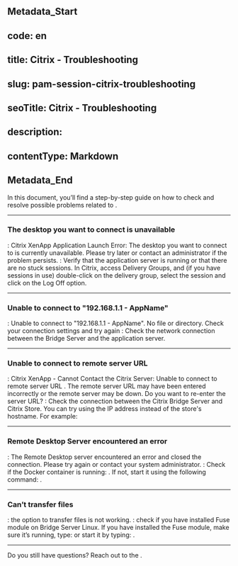 ## Metadata_Start 
## code: en
## title: Citrix - Troubleshooting 
## slug: pam-session-citrix-troubleshooting 
## seoTitle: Citrix - Troubleshooting 
## description:  
## contentType: Markdown 
## Metadata_End
In this document, you’ll find a step-by-step guide on how to check and resolve possible problems related to .

---
### The desktop you want to connect is unavailable

: Citrix XenApp Application Launch Error: The desktop you want to connect to is currently unavailable. Please try later or contact an administrator if the problem persists.
: Verify that the application server is running or that there are no stuck sessions. In Citrix, access Delivery Groups, and (if you have sessions in use) double-click on the delivery group, select the session and click on the Log Off option.

---
### Unable to connect to "192.168.1.1 - AppName"

: Unable to connect to "192.168.1.1 - AppName". No file or directory. Check your connection settings and try again
: Check the network connection between the Bridge Server and the application server.

---
### Unable to connect to remote server URL

: Citrix XenApp - Cannot Contact the Citrix Server: Unable to connect to remote server URL . The remote server URL may have been entered incorrectly or the remote server may be down. Do you want to re-enter the server URL?
: Check the connection between the Citrix Bridge Server and Citrix Store. You can try using the IP address instead of the store's hostname. For example: 

---
### Remote Desktop Server encountered an error

: The Remote Desktop server encountered an error and closed the connection. Please try again or contact your system administrator.
: Check if the Docker container is running: . If not, start it using the following command: .

---
### Can’t transfer files

: the option to transfer files is not working.
: check if you have installed Fuse module on Bridge Server Linux. If you have installed the Fuse module, make sure it’s running, type:  or start it by typing: .

---
Do you still have questions? Reach out to the .